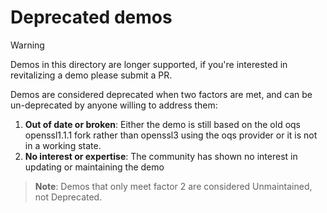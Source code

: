 # Deprecated demos

> [!Warning]
> Demos in this directory are longer supported, if you're interested in revitalizing a demo please submit a PR. 

Demos are considered deprecated when two factors are met, and can be un-deprecated by anyone willing to address them:

1. **Out of date or broken**: Either the demo is still based on the old oqs openssl1.1.1 fork rather than openssl3 using the oqs provider or it is not in a working state.
2. **No interest or expertise**: The community has shown no interest in updating or maintaining the demo

> **Note**: Demos that only meet factor 2 are considered Unmaintained, not Deprecated.
